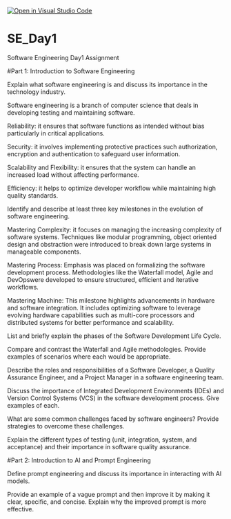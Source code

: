 [![Open in Visual Studio Code](https://classroom.github.com/assets/open-in-vscode-2e0aaae1b6195c2367325f4f02e2d04e9abb55f0b24a779b69b11b9e10269abc.svg)](https://classroom.github.com/online_ide?assignment_repo_id=19117056&assignment_repo_type=AssignmentRepo)

# SE_Day1

Software Engineering Day1 Assignment

#Part 1: Introduction to Software Engineering

Explain what software engineering is and discuss its importance in the technology industry.

Software engineering is a branch of computer science that deals in developing testing and maintaining software.

Reliability: it ensures that software functions as intended without bias particularly in critical applications.

Security: it involves implementing protective practices such authorization, encryption and authentication to safeguard user information.

Scalability and Flexibility: it ensures that the system can handle an increased load without affecting performance.

Efficiency: it helps to optimize developer workflow while maintaining high quality standards.

Identify and describe at least three key milestones in the evolution of software engineering.

Mastering Complexity: it focuses on managing the increasing complexity of software systems. Techniques like modular programming, object oriented design and obstraction were introduced to break down large systems in manageable components.

Mastering Process: Emphasis was placed on formalizing the software development process. Methodologies like the Waterfall model, Agile and DevOpswere developed to ensure structured, efficient and iterative workflows.

Mastering Machine: This milestone highlights advancements in hardware and software integration. It includes optimizing software to leverage evolving hardware capabilities such as multi-core processors and distributed systems for better performance and scalability.

List and briefly explain the phases of the Software Development Life Cycle.

Compare and contrast the Waterfall and Agile methodologies. Provide examples of scenarios where each would be appropriate.

Describe the roles and responsibilities of a Software Developer, a Quality Assurance Engineer, and a Project Manager in a software engineering team.

Discuss the importance of Integrated Development Environments (IDEs) and Version Control Systems (VCS) in the software development process. Give examples of each.

What are some common challenges faced by software engineers? Provide strategies to overcome these challenges.

Explain the different types of testing (unit, integration, system, and acceptance) and their importance in software quality assurance.

#Part 2: Introduction to AI and Prompt Engineering

Define prompt engineering and discuss its importance in interacting with AI models.

Provide an example of a vague prompt and then improve it by making it clear, specific, and concise. Explain why the improved prompt is more effective.
